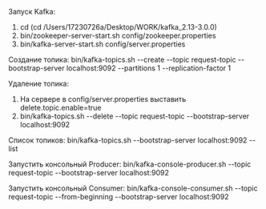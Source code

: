 Запуск Kafka:
1) cd <kafka-folder> (cd /Users/17230726a/Desktop/WORK/kafka_2.13-3.0.0)
2) bin/zookeeper-server-start.sh config/zookeeper.properties
3) bin/kafka-server-start.sh config/server.properties

Создание топика:
bin/kafka-topics.sh --create --topic request-topic --bootstrap-server localhost:9092 --partitions 1 --replication-factor 1

Удаление топика:
1) На сервере в config/server.properties выставить delete.topic.enable=true
2) bin/kafka-topics.sh --delete --topic request-topic --bootstrap-server localhost:9092

Список топиков:
bin/kafka-topics.sh --bootstrap-server localhost:9092 --list

Запустить консольный Producer:
bin/kafka-console-producer.sh --topic request-topic --bootstrap-server localhost:9092

Запустить консольный Consumer:
bin/kafka-console-consumer.sh --topic request-topic --from-beginning --bootstrap-server localhost:9092
